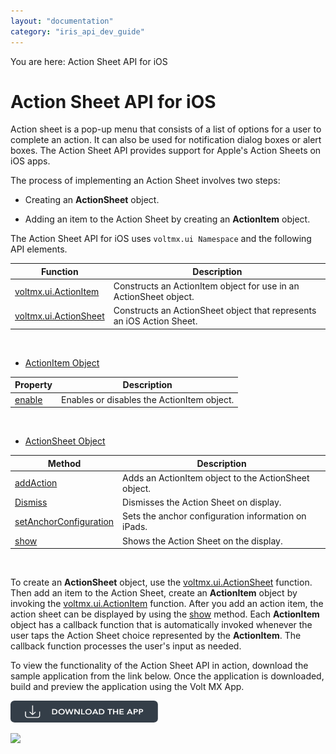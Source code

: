 ```yaml
---
layout: "documentation"
category: "iris_api_dev_guide"
---
```

                             

You are here: Action Sheet API for iOS

Action Sheet API for iOS
========================

Action sheet is a pop-up menu that consists of a list of options for a user to complete an action. It can also be used for notification dialog boxes or alert boxes. The Action Sheet API provides support for Apple's Action Sheets on iOS apps.

The process of implementing an Action Sheet involves two steps:

*   Creating an **ActionSheet** object.
    
*   Adding an item to the Action Sheet by creating an **ActionItem** object.
    

The Action Sheet API for iOS uses `voltmx.ui Namespace` and the following API elements.

| Function | Description |
| --- | --- |
| [voltmx.ui.ActionItem](voltmx.ui_functions_actionitem.html) | Constructs an ActionItem object for use in an ActionSheet object. |
| [voltmx.ui.ActionSheet](voltmx.ui_functions_actionsheet.html) | Constructs an ActionSheet object that represents an iOS Action Sheet. |

 

*   [ActionItem Object](actionitem_object.html)

| Property | Description |
| --- | --- |
| [enable](actionitem_properties.html#enable) | Enables or disables the ActionItem object. |

 

*   [ActionSheet Object](actionsheet_object_methods.html)

| Method | Description |
| --- | --- |
| [addAction](actionsheet_object_methods.html#addAction) | Adds an ActionItem object to the ActionSheet object. |
| [Dismiss](actionsheet_object_methods.html#Dismiss) | Dismisses the Action Sheet on display. |
| [setAnchorConfiguration](actionsheet_object_methods.html#setAnchorConfiguration) | Sets the anchor configuration information on iPads. |
| [show](actionsheet_object_methods.html#Show) | Shows the Action Sheet on the display. |

 

To create an **ActionSheet** object, use the [voltmx.ui.ActionSheet](voltmx.ui_functions_actionsheet.html) function. Then add an item to the Action Sheet, create an **ActionItem** object by invoking the [voltmx.ui.ActionItem](voltmx.ui_functions_actionitem.html) function. After you add an action item, the action sheet can be displayed by using the [show](actionsheet_object_methods.html#Show) method. Each **ActionItem** object has a callback function that is automatically invoked whenever the user taps the Action Sheet choice represented by the **ActionItem**. The callback function processes the user's input as needed.

To view the functionality of the Action Sheet API in action, download the sample application from the link below. Once the application is downloaded, build and preview the application using the Volt MX App.  

[![](resources/images/download_button_08__002__236x35.png)](https://github.com/KonyDocs/Sampleapps/tree/master/ActionSheetAPI)

![](resources/prettify/onload.png)
